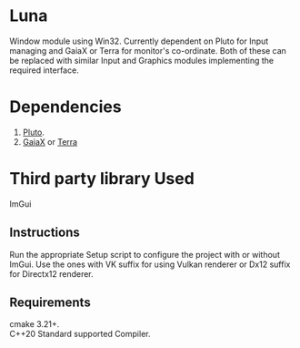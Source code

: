 # Luna
Window module using Win32. Currently dependent on Pluto for Input managing and GaiaX or Terra for monitor's co-ordinate. Both of these can be replaced with similar Input and Graphics modules implementing the required interface.

# Dependencies
1. [Pluto](https://github.com/razerx100/Pluto).
2. [GaiaX](https://github.com/razerx100/GaiaX) or [Terra](https://github.com/razerx100/GaiaX)

# Third party library Used
ImGui

## Instructions
Run the appropriate Setup script to configure the project with or without ImGui. Use the ones with VK suffix for using Vulkan renderer or Dx12 suffix for Directx12 renderer.

## Requirements
cmake 3.21+.\
C++20 Standard supported Compiler.
